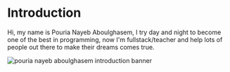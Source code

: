 # Introduction

Hi, my name is Pouria Nayeb Aboulghasem, I try day and night to become one of the best in programming, now I'm fullstack/teacher and help lots of people out there to make their dreams comes true.

![pouria nayeb aboulghasem introduction banner]([https://github.com/pouria-nayeb-aboulghasem/pouria-nayeb-aboulghasem/edit/main/github-banner.png](https://github.com/pouria-nayeb-aboulghasem/pouria-nayeb-aboulghasem/blob/main/github-banner.png)https://github.com/pouria-nayeb-aboulghasem/pouria-nayeb-aboulghasem/blob/main/github-banner.png)
